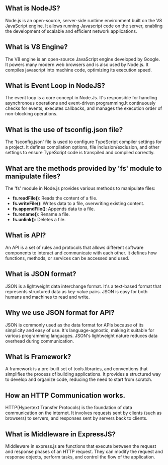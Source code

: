 ## What is NodeJS?
Node.js is an open-source, server-side runtime environment built on the V8 JavaScript engine. It allows running Javascript code on the server, enabling the development of scalable and efficient network applications.
 
## What is V8 Engine?
The V8 engine is an open-source JavaScript engine developed by Google. It powers many modern web browsers and is also used by Node.js. It compiles javascript into machine code, optimizing its execution speed.

## What is Event Loop in NodeJS?

The event loop is a core concept in Node.Js. It's responsible for handling asynchronous operations and event-driven programming.It continuously checks for events, executes callbacks, and manages the execution order of non-blocking operations.

## What is the use of tsconfig.json file?
The 'tsconfig.json' file is used to configure TypeScript compiler settings for a project. It defines compilation options, file inclusion/exclusion, and other settings to ensure TypeScript code is transpiled and compiled correctly.

## What are the methods provided by 'fs' module to manipulate files?
The 'fs' module in Node.js provides various methods to manipulate files:
* **fs.readFile()**: Reads the content of a file.
* **fs.writeFile()**: Writes data to a file, overwriting existing content.
* **fs.appendFile()**: Appends data to a file.
* **fs.rename()**: Rename a file.
* **fs.unlink()**: Deletes a file.

## What is API?
An API is a set of rules and protocols that allows different software components to interact and communicate with each other. It defines how functions, methods, or services can be accessed and used.

## What is JSON format?
JSON is a lightweight data interchange format. It's a text-based format that represents structured data as key-value pairs. JSON is easy for both humans and machines to read and write.


## Why we use JSON format for API?
JSON is commonly used as the data format for APIs because of its simplicity and easy of use. It's language-agnostic, making it suitable for various programming languages. JSON's lightweight nature reduces data overhead during communication.

## What is Framework?
A framework is a pre-built set of tools.libraries, and conventions that simplifies the process of building applications. It provides a structured way to develop and organize code, reducing the need to start from scratch.

## How an HTTP Communication works.
HTTP(Hypertext Transfer Protocols) is the foundation of data communication on the internet. It involves requests sent by clients (such as browsers) to servers, and responses sent by servers back to clients.

## What is Middleware in ExpressJS?
Middleware in express.js are functions that execute between the request and response phases of an HTTP request. They can modify the request and response objects, perform tasks, and control the flow of the application.
